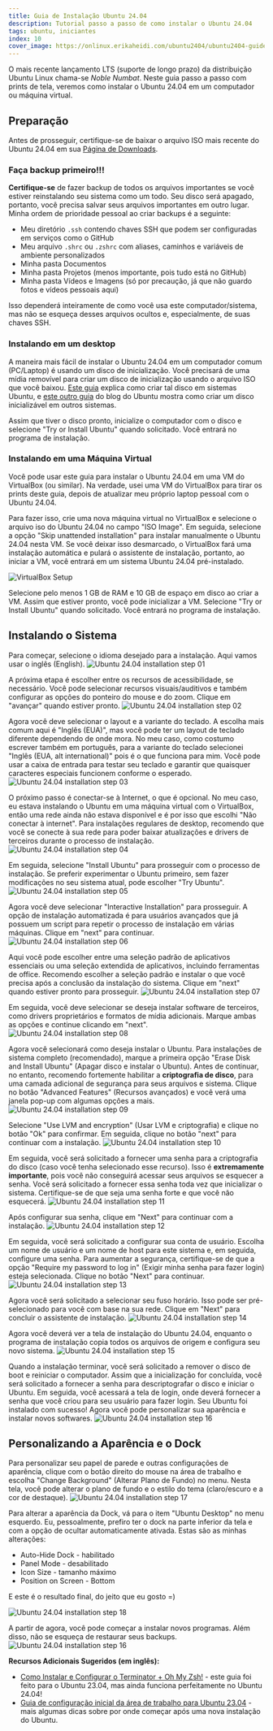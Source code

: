 ```yaml
---
title: Guia de Instalação Ubuntu 24.04
description: Tutorial passo a passo de como instalar o Ubuntu 24.04
tags: ubuntu, iniciantes
index: 10
cover_image: https://onlinux.erikaheidi.com/ubuntu2404/ubuntu2404-guide.png
---
```


O mais recente lançamento LTS (suporte de longo prazo) da distribuição Ubuntu Linux chama-se *Noble Numbat*. Neste guia passo a passo com prints de tela, veremos como instalar o Ubuntu 24.04 em um computador ou máquina virtual.

## Preparação

Antes de prosseguir, certifique-se de baixar o arquivo ISO mais recente do Ubuntu 24.04 em sua [Página de Downloads](https://ubuntu.com/download/desktop).

### Faça backup primeiro!!!

**Certifique-se** de fazer backup de todos os arquivos importantes se você estiver reinstalando seu sistema como um todo. Seu disco será apagado, portanto, você precisa salvar seus arquivos importantes em outro lugar. Minha ordem de prioridade pessoal ao criar backups é a seguinte:

*   Meu diretório `.ssh` contendo chaves SSH que podem ser configuradas em serviços como o GitHub
*   Meu arquivo `.shrc` ou `.zshrc` com aliases, caminhos e variáveis de ambiente personalizados
*   Minha pasta Documentos
*   Minha pasta Projetos (menos importante, pois tudo está no GitHub)
*   Minha pasta Vídeos e Imagens (só por precaução, já que não guardo fotos e vídeos pessoais aqui)


Isso dependerá inteiramente de como você usa este computador/sistema, mas não se esqueça desses arquivos ocultos e, especialmente, de suas chaves SSH.

### Instalando em um desktop

A maneira mais fácil de instalar o Ubuntu 24.04 em um computador comum (PC/Laptop) é usando um disco de inicialização. Você precisará de uma mídia removível para criar um disco de inicialização usando o arquivo ISO que você baixou. [Este guia](https://onlinux.systems/guides/20230515_how-to-create-a-ubuntu-2304-startup-disk-on-ubuntu-systems/) explica como criar tal disco em sistemas Ubuntu, e [este outro guia](https://ubuntu.com/tutorials/install-ubuntu-desktop#3-create-a-bootable-usb-stick) do blog do Ubuntu mostra como criar um disco inicializável em outros sistemas.

Assim que tiver o disco pronto, inicialize o computador com o disco e selecione "Try or Install Ubuntu" quando solicitado. Você entrará no programa de instalação.

### Instalando em uma Máquina Virtual

Você pode usar este guia para instalar o Ubuntu 24.04 em uma VM do VirtualBox (ou similar). Na verdade, usei uma VM do VirtualBox para tirar os prints deste guia, depois de atualizar meu próprio laptop pessoal com o Ubuntu 24.04.

Para fazer isso, crie uma nova máquina virtual no VirtualBox e selecione o arquivo iso do Ubuntu 24.04 no campo "ISO Image". Em seguida, selecione a opção "Skip unattended installation" para instalar manualmente o Ubuntu 24.04 nesta VM. Se você deixar isso desmarcado, o VirtualBox fará uma instalação automática e pulará o assistente de instalação, portanto, ao iniciar a VM, você entrará em um sistema Ubuntu 24.04 pré-instalado.

![VirtualBox Setup](https://onlinux.erikaheidi.com/ubuntu2404/virtualbox.png)

Selecione pelo menos 1 GB de RAM e 10 GB de espaço em disco ao criar a VM. Assim que estiver pronto, você pode inicializar a VM. Selecione "Try or Install Ubuntu" quando solicitado. Você entrará no programa de instalação.

## Instalando o Sistema

Para começar, selecione o idioma desejado para a instalação. Aqui vamos usar o inglês (English).
![Ubuntu 24.04 installation step 01](https://onlinux.erikaheidi.com/ubuntu2404/01.png)

A próxima etapa é escolher entre os recursos de acessibilidade, se necessário. Você pode selecionar recursos visuais/auditivos e também configurar as opções do ponteiro do mouse e do zoom. Clique em "avançar" quando estiver pronto.
![Ubuntu 24.04 installation step 02](https://onlinux.erikaheidi.com/ubuntu2404/02.png)

Agora você deve selecionar o layout e a variante do teclado. A escolha mais comum aqui é "Inglês (EUA)", mas você pode ter um layout de teclado diferente dependendo de onde mora. No meu caso, como costumo escrever também em português, para a variante do teclado selecionei "Inglês (EUA, alt international)" pois é o que funciona para mim. Você pode usar a caixa de entrada para testar seu teclado e garantir que quaisquer caracteres especiais funcionem conforme o esperado.
![Ubuntu 24.04 installation step 03](https://onlinux.erikaheidi.com/ubuntu2404/03.png)

O próximo passo é conectar-se à Internet, o que é opcional. No meu caso, eu estava instalando o Ubuntu em uma máquina virtual com o VirtualBox, então uma rede ainda não estava disponível e é por isso que escolhi "Não conectar à internet". Para instalações regulares de desktop, recomendo que você se conecte à sua rede para poder baixar atualizações e drivers de terceiros durante o processo de instalação.
![Ubuntu 24.04 installation step 04](https://onlinux.erikaheidi.com/ubuntu2404/04.png)

Em seguida, selecione "Install Ubuntu" para prosseguir com o processo de instalação. Se preferir experimentar o Ubuntu primeiro, sem fazer modificações no seu sistema atual, pode escolher "Try Ubuntu".
![Ubuntu 24.04 installation step 05](https://onlinux.erikaheidi.com/ubuntu2404/05.png)

Agora você deve selecionar "Interactive Installation" para prosseguir. A opção de instalação automatizada é para usuários avançados que já possuem um script para repetir o processo de instalação em várias máquinas. Clique em "next" para continuar.
![Ubuntu 24.04 installation step 06](https://onlinux.erikaheidi.com/ubuntu2404/06.png)

Aqui você pode escolher entre uma seleção padrão de aplicativos essenciais ou uma seleção extendida de aplicativos, incluindo ferramentas de office. Recomendo escolher a seleção padrão e instalar o que você precisa após a conclusão da instalação do sistema. Clique em "next" quando estiver pronto para prosseguir.
![Ubuntu 24.04 installation step 07](https://onlinux.erikaheidi.com/ubuntu2404/07.png)

Em seguida, você deve selecionar se deseja instalar software de terceiros, como drivers proprietários e formatos de mídia adicionais. Marque ambas as opções e continue clicando em "next".
![Ubuntu 24.04 installation step 08](https://onlinux.erikaheidi.com/ubuntu2404/08.png)

Agora você selecionará como deseja instalar o Ubuntu. Para instalações de sistema completo (recomendado), marque a primeira opção "Erase Disk and Install Ubuntu" (Apagar disco e instalar o Ubuntu). Antes de continuar, no entanto, recomendo fortemente habilitar a **criptografia de disco**, para uma camada adicional de segurança para seus arquivos e sistema. Clique no botão "Advanced Features" (Recursos avançados) e você verá uma janela pop-up com algumas opções a mais.
![Ubuntu 24.04 installation step 09](https://onlinux.erikaheidi.com/ubuntu2404/09.png)

Selecione "Use LVM and encryption" (Usar LVM e criptografia) e clique no botão "Ok" para confirmar. Em seguida, clique no botão "next" para continuar com a instalação.
![Ubuntu 24.04 installation step 10](https://onlinux.erikaheidi.com/ubuntu2404/10.png)

Em seguida, você será solicitado a fornecer uma senha para a criptografia do disco (caso você tenha selecionado esse recurso). Isso é **extremamente importante**, pois você não conseguirá acessar seus arquivos se esquecer a senha. Você será solicitado a fornecer essa senha toda vez que inicializar o sistema. Certifique-se de que seja uma senha forte e que você não esquecerá.
![Ubuntu 24.04 installation step 11](https://onlinux.erikaheidi.com/ubuntu2404/11.png)

Após configurar sua senha, clique em "Next" para continuar com a instalação.
![Ubuntu 24.04 installation step 12](https://onlinux.erikaheidi.com/ubuntu2404/12.png)

Em seguida, você será solicitado a configurar sua conta de usuário. Escolha um nome de usuário e um nome de host para este sistema e, em seguida, configure uma senha. Para aumentar a segurança, certifique-se de que a opção "Require my password to log in" (Exigir minha senha para fazer login) esteja selecionada. Clique no botão "Next" para continuar.
![Ubuntu 24.04 installation step 13](https://onlinux.erikaheidi.com/ubuntu2404/13.png)

Agora você será solicitado a selecionar seu fuso horário. Isso pode ser pré-selecionado para você com base na sua rede. Clique em "Next" para concluir o assistente de instalação.
![Ubuntu 24.04 installation step 14](https://onlinux.erikaheidi.com/ubuntu2404/14.png)

Agora você deverá ver a tela de instalação do Ubuntu 24.04, enquanto o programa de instalação copia todos os arquivos de origem e configura seu novo sistema.
![Ubuntu 24.04 installation step 15](https://onlinux.erikaheidi.com/ubuntu2404/15.png)

Quando a instalação terminar, você será solicitado a remover o disco de boot e reiniciar o computador. Assim que a inicialização for concluída, você será solicitado a fornecer a senha para descriptografar o disco e iniciar o Ubuntu. Em seguida, você acessará a tela de login, onde deverá fornecer a senha que você criou para seu usuário para fazer login. Seu Ubuntu foi instalado com sucesso! Agora você pode personalizar sua aparência e instalar novos softwares.
![Ubuntu 24.04 installation step 16](https://onlinux.erikaheidi.com/ubuntu2404/16.png)

## Personalizando a Aparência e o Dock

Para personalizar seu papel de parede e outras configurações de aparência, clique com o botão direito do mouse na área de trabalho e escolha "Change Background" (Alterar Plano de Fundo) no menu. Nesta tela, você pode alterar o plano de fundo e o estilo do tema (claro/escuro e a cor de destaque).
![Ubuntu 24.04 installation step 17](https://onlinux.erikaheidi.com/ubuntu2404/17.png)

Para alterar a aparência da Dock, vá para o item "Ubuntu Desktop" no menu esquerdo. Eu, pessoalmente, prefiro ter o dock na parte inferior da tela e com a opção de ocultar automaticamente ativada. Estas são as minhas alterações:

- Auto-Hide Dock - habilitado
- Panel Mode - desabilitado
- Icon Size - tamanho máximo
- Position on Screen - Bottom

E este é o resultado final, do jeito que eu gosto =)

![Ubuntu 24.04 installation step 18](https://onlinux.erikaheidi.com/ubuntu2404/18.png)

A partir de agora, você pode começar a instalar novos programas. Além disso, não se esqueça de restaurar seus backups.
![Ubuntu 24.04 installation step 16](https://onlinux.erikaheidi.com/ubuntu2404/19.png)

**Recursos Adicionais Sugeridos (em inglês):**

- [Como Instalar e Configurar o Terminator + Oh My Zsh!](https://onlinux.systems/guides/20230523_how-to-install-and-set-up-terminator-and-oh-my-zsh-on-ubuntu-2304/) - este guia foi feito para o Ubuntu 23.04, mas ainda funciona perfeitamente no Ubuntu 24.04!
- [Guia de configuração inicial da área de trabalho para Ubuntu 23.04](https://onlinux.systems/guides/20230522_initial-desktop-setup-guide-for-ubuntu-2304/) - mais algumas dicas sobre por onde começar após uma nova instalação do Ubuntu.

